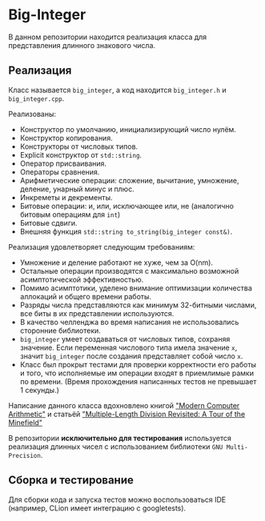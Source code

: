 # Big-Integer
В данном репозитории находится реализация класса для представления длинного знакового числа.

## Реализация
Класс называется `big_integer`, а код находится `big_integer.h` и `big_integer.cpp`.

Реализованы:
- Конструктор по умолчанию, инициализирующий число нулём.
- Конструктор копирования.
- Конструкторы от числовых типов.
- Explicit конструктор от `std::string`.
- Оператор присваивания.
- Операторы сравнения.
- Арифметические операции: сложение, вычитание, умножение, деление, унарный минус и плюс.
- Инкреметы и декременты.
- Битовые операции: и, или, исключающее или, не (аналогично битовым операциям для `int`)
- Битовые сдвиги.
- Внешняя функция `std::string to_string(big_integer const&)`.

Реализация удовлетворяет следующим требованиям:
- Умножение и деление работают не хуже, чем за O(nm).
- Остальные операции производятся с максимально возможной асимптотической эффективностью.
- Помимо асимптотики, уделено внимание оптимизации количества аллокаций и общего времени работы.
- Разряды числа представляются как минимум 32-битными числами, все биты в их представлении используются.
- В качество челленджа во время написания не использовались сторонние библиотеки.
- `big_integer` умеет создаваться от числовых типов, сохраняя значение. Если переменная числового типа имела значение `x`, значит `big_integer` после создания представляет собой число `x`.
- Класс был прокрыт тестами для проверки корректности его работы и того, что исполняемые им операции входят в приемлимые рамки по времени. (Время прохождения написанных тестов не превышает 1 секунды.)

Написание данного класса вдохновлено книгой ["Modern Computer Arithmetic"](https://members.loria.fr/PZimmermann/mca/mca-0.5.pdf) и статьёй ["Multiple-Length Division Revisited: A Tour of the Minefield"](https://surface.syr.edu/cgi/viewcontent.cgi?article=1162&context=eecs_techreports) 

В репозитории **исключительно для тестирования** используется реализация длинных чисел с использованием библиотеки `GNU Multi-Precision`.

## Сборка и тестирование

Для сборки кода и запуска тестов можно воспользоваться IDE (например, CLion имеет интеграцию с googletests).
